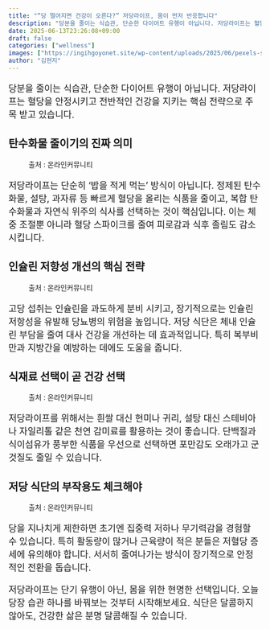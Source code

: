 ```yaml
---
title: "“당 떨어지면 건강이 오른다?” 저당라이프, 몸이 먼저 반응합니다"
description: "당분을 줄이는 식습관, 단순한 다이어트 유행이 아닙니다. 저당라이프는 혈당을 안정시키고 전반적인 건강을 지키는 핵심 전략으로 주목 받고 있습니다."
date: 2025-06-13T23:26:08+09:00
draft: false
categories: ["wellness"]
images: ["https://ingihgoyonet.site/wp-content/uploads/2025/06/pexels-suzyhazelwood-2523650-1024x691.jpg", "https://ingihgoyonet.site/wp-content/uploads/2025/06/pexels-haberdoedas-32532049-1024x768.jpg", "https://ingihgoyonet.site/wp-content/uploads/2025/06/pexels-suzyhazelwood-1311771-1024x594.jpg", "https://ingihgoyonet.site/wp-content/uploads/2025/06/pexels-jeshoots-216951-1024x683.jpg"]
author: "김현지"
---
```


<p style="font-size:18px">당분을 줄이는 식습관, 단순한 다이어트 유행이 아닙니다. 저당라이프는 혈당을 안정시키고 전반적인 건강을 지키는 핵심 전략으로 주목 받고 있습니다.</p> <h2 >탄수화물 줄이기의 진짜 의미</h2> <figure ><img src="https://ingihgoyonet.site/wp-content/uploads/2025/06/pexels-suzyhazelwood-2523650-1024x691.jpg" alt="" style="aspect-ratio:16/9;object-fit:cover"/><figcaption >출처 : 온라인커뮤니티</figcaption></figure> <p style="font-size:18px">저당라이프는 단순히 ‘밥을 적게 먹는’ 방식이 아닙니다. 정제된 탄수화물, 설탕, 과자류 등 빠르게 혈당을 올리는 식품을 줄이고, 복합 탄수화물과 자연식 위주의 식사를 선택하는 것이 핵심입니다. 이는 체중 조절뿐 아니라 혈당 스파이크를 줄여 피로감과 식후 졸림도 감소 시킵니다.</p> <h2 >인슐린 저항성 개선의 핵심 전략</h2> <figure ><img src="https://ingihgoyonet.site/wp-content/uploads/2025/06/pexels-haberdoedas-32532049-1024x768.jpg" alt="" style="aspect-ratio:16/9;object-fit:cover"/><figcaption >출처 : 온라인커뮤니티</figcaption></figure> <p style="font-size:18px">고당 섭취는 인슐린을 과도하게 분비 시키고, 장기적으로는 인슐린 저항성을 유발해 당뇨병의 위험을 높입니다. 저당 식단은 체내 인슐린 부담을 줄여 대사 건강을 개선하는 데 효과적입니다. 특히 복부비만과 지방간을 예방하는 데에도 도움을 줍니다.</p> <h2 >식재료 선택이 곧 건강 선택</h2> <figure ><img src="https://ingihgoyonet.site/wp-content/uploads/2025/06/pexels-suzyhazelwood-1311771-1024x594.jpg" alt="" style="aspect-ratio:16/9;object-fit:cover"/><figcaption >출처 : 온라인커뮤니티</figcaption></figure> <p style="font-size:18px">저당라이프를 위해서는 흰쌀 대신 현미나 귀리, 설탕 대신 스테비아나 자일리톨 같은 천연 감미료를 활용하는 것이 좋습니다. 단백질과 식이섬유가 풍부한 식품을 우선으로 선택하면 포만감도 오래가고 군것질도 줄일 수 있습니다.</p> <h2 >저당 식단의 부작용도 체크해야</h2> <figure ><img src="https://ingihgoyonet.site/wp-content/uploads/2025/06/pexels-jeshoots-216951-1024x683.jpg" alt="" style="aspect-ratio:16/9;object-fit:cover"/><figcaption >출처 : 온라인커뮤니티</figcaption></figure> <p style="font-size:18px">당을 지나치게 제한하면 초기엔 집중력 저하나 무기력감을 경험할 수 있습니다. 특히 활동량이 많거나 근육량이 적은 분들은 저혈당 증세에 유의해야 합니다. 서서히 줄여나가는 방식이 장기적으로 안정적인 전환을 돕습니다.</p> <p style="font-size:18px">저당라이프는 단기 유행이 아닌, 몸을 위한 현명한 선택입니다. 오늘 당장 습관 하나를 바꿔보는 것부터 시작해보세요. 식단은 달콤하지 않아도, 건강한 삶은 분명 달콤해질 수 있습니다.</p>